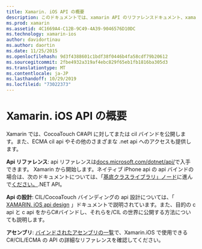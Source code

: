 ```yaml
---
title: Xamarin. iOS API の概要
description: このドキュメントでは、xamarin API のリファレンスドキュメント、xamarin の iOS API の設計について説明するガイド、および Xamarin 開発で使用できるアセンブリの一覧を紹介します。
ms.prod: xamarin
ms.assetid: 4C1669A4-C12B-9C49-4A39-9046576D10DC
ms.technology: xamarin-ios
author: davidortinau
ms.author: daortin
ms.date: 11/25/2015
ms.openlocfilehash: 9d3f4388601c1bdf38f0446b4fa58cdf79b20612
ms.sourcegitcommit: 2fbe4932a319af4ebc829f65eb1fb1816ba305d3
ms.translationtype: MT
ms.contentlocale: ja-JP
ms.lasthandoff: 10/29/2019
ms.locfileid: "73022373"
---
```

# <a name="xamarinios-api-overview"></a>Xamarin. iOS API の概要

Xamarin では、CocoaTouch C#API に対してまたは cil バインドを公開します。また、ECMA cil api やその他のさまざまな .net api へのアクセスも提供します。

 **Api リファレンス**: api リファレンスは[docs.microsoft.com/dotnet/api/](https://docs.microsoft.com/dotnet/api/)で入手できます。 Xamarin から開始します。ネイティブ iPhone api の api バインドの場合は、次のドキュメントについては、「[基底クラスライブラリ」ノード](https://docs.microsoft.com/dotnet/api/?view=xamarinios-10.8)に進んで[ください。](https://docs.microsoft.com/dotnet/api/?view=xamarin-ios-sdk-12).NET API。

 **Api の設計**: CIL/CocoaTouch バインディングの api 設計については、「 [XAMARIN. iOS api design](~/ios/internals/api-design/index.md) 」ドキュメントで説明されています。また、目的の c api と c api をからC#バインドし、それらを/CIL の世界に公開する方法についても説明します。

 **アセンブリ**: [バインドされたアセンブリの一覧](~/cross-platform/internals/available-assemblies.md)で、Xamarin.iOS で使用できる C#/CIL/ECMA の API の詳細なリファレンスを確認してください。
